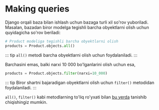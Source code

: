# Making queries

Django orqali baza bilan ishlash uchun bazaga turli xil so'rov yuboriladi. Masalan, bazadan biror modelga tegishli
barcha obyektlarni olish uchun quyidagicha so'rov beriladi:

```python
# Product modeliga tegishli barcha obyektlarni olish
products = Product.objects.all()
```

::: tip
`all()` metodi barcha obyektlarni olish uchun foydalaniladi.
:::

Barchasini emas, balki narxi 10 000 bo'lganlarini olish uchun esa,

```python
products = Product.objects.filter(narxi=10_000)
```

::: tip
Biror shartni bajaradigan obyektlarni olish uchun `filter()` metodidan foydalaniladi.
:::

`all()`, `filter()` kabi metodlarning to'liq ro'yxati bilan [bu yerda](../../api-reference/queryset-methods/index.md)
tanishib chiqishingiz mumkin.
